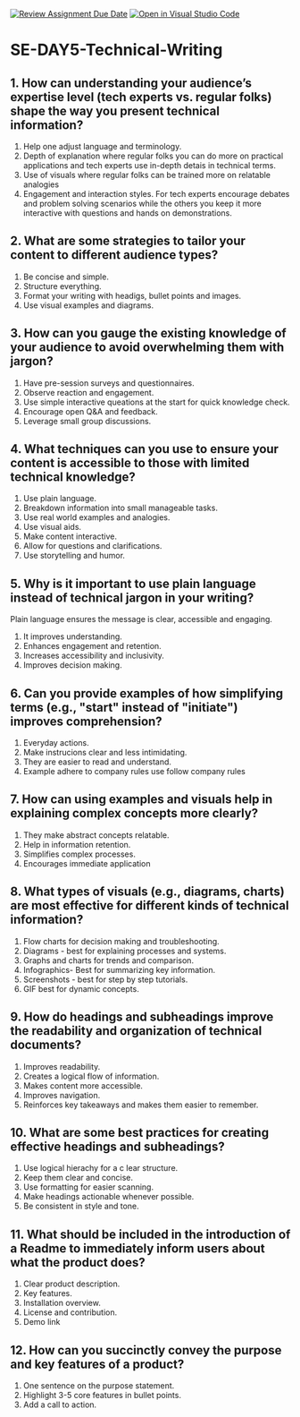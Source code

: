 [![Review Assignment Due Date](https://classroom.github.com/assets/deadline-readme-button-22041afd0340ce965d47ae6ef1cefeee28c7c493a6346c4f15d667ab976d596c.svg)](https://classroom.github.com/a/zsAR-pyY)
[![Open in Visual Studio Code](https://classroom.github.com/assets/open-in-vscode-2e0aaae1b6195c2367325f4f02e2d04e9abb55f0b24a779b69b11b9e10269abc.svg)](https://classroom.github.com/online_ide?assignment_repo_id=18707819&assignment_repo_type=AssignmentRepo)
# SE-DAY5-Technical-Writing
## 1. How can understanding your audience’s expertise level (tech experts vs. regular folks) shape the way you present technical information?
1. Help one adjust language and terminology.
2. Depth of explanation where regular folks you can do more on practical applications and tech experts use in-depth detais in technical terms.
3. Use of visuals where regular folks can be trained more on relatable analogies
4. Engagement and interaction styles. For tech experts encourage debates and problem solving scenarios while the others you keep it more interactive with questions and hands on demonstrations.
   
## 2. What are some strategies to tailor your content to different audience types?
1. Be concise and simple.
2. Structure everything.
3. Format your writing with headigs, bullet points and images.
4. Use visual examples and diagrams.
   
## 3. How can you gauge the existing knowledge of your audience to avoid overwhelming them with jargon?
1. Have pre-session surveys and questionnaires.
2. Observe reaction and engagement.
3. Use simple interactive queations at the start for quick knowledge check.
4. Encourage open Q&A and feedback.
5. Leverage small group discussions.
   
## 4. What techniques can you use to ensure your content is accessible to those with limited technical knowledge?
1. Use plain language.
2. Breakdown information into small manageable tasks.
3. Use real world examples and analogies.
4. Use visual aids.
5. Make content interactive.
6. Allow for questions and clarifications.
7. Use storytelling and humor.
   
## 5. Why is it important to use plain language instead of technical jargon in your writing?
Plain language ensures the message is clear, accessible and engaging.
1. It improves understanding.
2. Enhances engagement and retention.
3. Increases accessibility and inclusivity.
4. Improves decision making.
   
## 6. Can you provide examples of how simplifying terms (e.g., "start" instead of "initiate") improves comprehension?
1. Everyday actions.
2. Make instrucions clear and less intimidating.
3. They are easier to read and understand.
4. Example adhere to company rules use  follow company rules
   
## 7. How can using examples and visuals help in explaining complex concepts more clearly?
1. They make abstract concepts relatable.
2. Help in information retention.
3. Simplifies complex processes.
4. Encourages immediate application
   
## 8. What types of visuals (e.g., diagrams, charts) are most effective for different kinds of technical information?
1. Flow charts for decision making and troubleshooting.
2. Diagrams - best for explaining processes and systems.
3. Graphs and charts for trends and comparison.
4. Infographics- Best for summarizing key information.
5. Screenshots - best for step by step tutorials.
6. GIF best for dynamic concepts.
   
## 9. How do headings and subheadings improve the readability and organization of technical documents?
1. Improves readability.
2. Creates a logical flow of information.
3. Makes content more accessible.
4. Improves navigation.
5. Reinforces key takeaways and makes them easier to remember.
   
## 10. What are some best practices for creating effective headings and subheadings?
1. Use logical hierachy for a c lear structure.
2. Keep them clear and concise.
3. Use formatting for easier scanning.
4. Make headings actionable whenever possible.
5. Be consistent in style and tone.
   
## 11. What should be included in the introduction of a Readme to immediately inform users about what the product does?
1. Clear product description.
2. Key features.
3. Installation overview.
4. License and contribution.
5. Demo link
   
## 12. How can you succinctly convey the purpose and key features of a product?
1. One sentence on the purpose statement.
2. Highlight 3-5 core features in bullet points.
3. Add a call to action.
   

